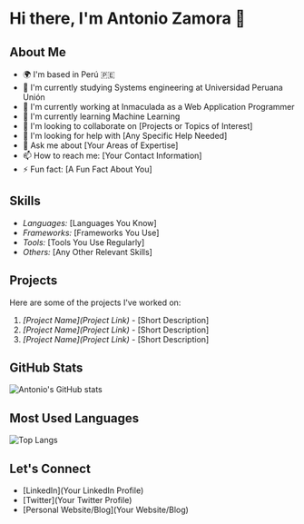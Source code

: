 # Hi there, I'm Antonio Zamora 👋

## About Me

- 🌍 I'm based in Perú 🇵🇪
- 🏫 I'm currently studying Systems engineering at Universidad Peruana Unión
- 💼 I'm currently working at Inmaculada as a Web Application Programmer
- 🌱 I'm currently learning Machine Learning
- 👯 I'm looking to collaborate on [Projects or Topics of Interest]
- 🤔 I'm looking for help with [Any Specific Help Needed]
- 💬 Ask me about [Your Areas of Expertise]
- 📫 How to reach me: [Your Contact Information]
- ⚡ Fun fact: [A Fun Fact About You]

## Skills

- *Languages:* [Languages You Know]
- *Frameworks:* [Frameworks You Use]
- *Tools:* [Tools You Use Regularly]
- *Others:* [Any Other Relevant Skills]

## Projects

Here are some of the projects I've worked on:

1. *[Project Name](Project Link)* - [Short Description]
2. *[Project Name](Project Link)* - [Short Description]
3. *[Project Name](Project Link)* - [Short Description]

## GitHub Stats

![Antonio's GitHub stats](https://github-readme-stats.vercel.app/api?username=antoniozamora2002&show_icons=true&theme=radical)

## Most Used Languages

![Top Langs](https://github-readme-stats.vercel.app/api/top-langs/?username=antoniozamora2002&layout=compact&theme=radical)

## Let's Connect

- [LinkedIn](Your LinkedIn Profile)
- [Twitter](Your Twitter Profile)
- [Personal Website/Blog](Your Website/Blog)

